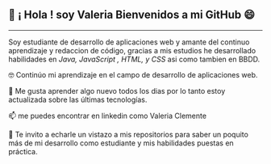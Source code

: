 ##  👋 ¡ Hola ! soy Valeria Bienvenidos a mi GitHub 😄

---

Soy estudiante de desarrollo de aplicaciones web y amante del continuo aprendizaje y redaccion de código, 
gracias a mis estudios he desarrollado habilidades en *Java, JavaScript , HTML, y CSS* asi como tambien en BBDD.

🤓 Continúo mi aprendizaje en el campo de desarrollo de aplicaciones web.

🧠 Me gusta aprender algo nuevo todos los dias por lo tanto estoy actualizada sobre las últimas tecnologías.

📫 me puedes encontrar en linkedin como Valeria Clemente

👀 Te invito a echarle un vistazo a mis repositorios para saber un poquito más de mi desarrollo
como estudiante y mis habilidades puestas en práctica.
